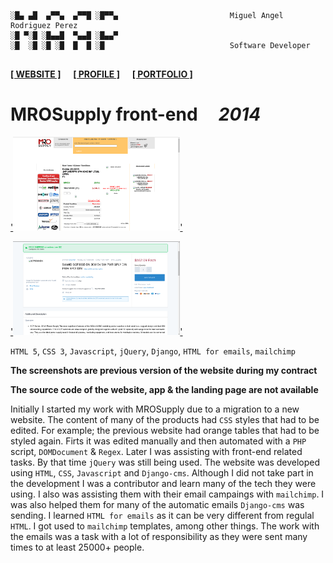 ```

░█▄ ▄█  ▄▀▀▄  ▄▀▀█ ░█▀▀▄                         Miguel Angel Rodriguez Perez
░█ ▀░█ ░█▄▄█  ▀▄▄█ ░█▄▄▀
░█  ░█ ░█ ░█  █  █ ░█                            Software Developer
       
```

[website_link]: https://marp.rocks/
[git_profile]: https://github.com/marp-dev
[portfolio_link]: https://github.com/marp-dev/marp-dev/wiki/PORTFOLIO

**[<ins>[ WEBSITE ]</ins>][website_link]** &nbsp;&nbsp;&nbsp; **[<ins>[ PROFILE ]</ins>][git_profile]** &nbsp;&nbsp;&nbsp; **[<ins>[ PORTFOLIO ]</ins>][portfolio_link]**



# MROSupply front-end &nbsp;&nbsp;&nbsp; _2014_

['<img src="./assets/img/mrosupply1.png" alt="mro1" height="150"/>'](https://web.archive.org/web/20140911094940/https://www.mrosupply.com/product/26766-Baldor_Electric_Motors-Motors_AC_Motors_Pump)

['<img src="./assets/img/mrosupply2.png" alt="mro2" height="150"/>'](https://web.archive.org/web/20210118191050/https://www.mrosupply.com/electrical/circuit-protection-and-distribution/power-meters-power-supplies-solar-transformers/switching-power-supplies/1011852_scp30s5-dn_solahd/)

`HTML 5`, `CSS 3`, `Javascript`, `jQuery`, `Django`, `HTML for emails`, `mailchimp`

**The screenshots are previous version of the website during my contract**

**The source code of the website, app & the landing page are not available**

Initially I started my work with MROSupply due to a migration to a new website. The content of many of the products had `CSS` styles that had to be edited. For example; the previous website had orange tables that had to be styled again. Firts it was edited manually and then automated with a `PHP` script, `DOMDocument` & `Regex`. Later I was assisting with front-end related tasks. By that time `jQuery` was still being used.
The website was developed using `HTML`, `CSS`, `Javascript` and `Django-cms`. Although I did not take part in the development I was a contributor and learn many of the tech they were using.
I also was assisting them with their email campaings with `mailchimp`. I was also helped them for many of the automatic emails `Django-cms` was sending. I learned `HTML for emails` as it can be very different from regulal `HTML`. I got used to `mailchimp` templates, among other things.
The work with the emails was a task with a lot of responsibility as they were sent many times to at least 25000+ people.
